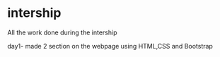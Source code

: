 # intership
All the work done during the intership

day1- made 2 section on the webpage using HTML,CSS and Bootstrap
